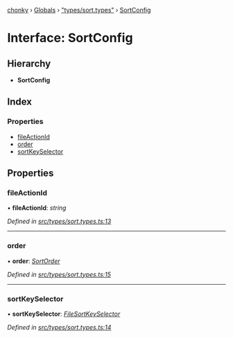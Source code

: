 [chonky](../README.md) › [Globals](../globals.md) › ["types/sort.types"](../modules/_types_sort_types_.md) › [SortConfig](_types_sort_types_.sortconfig.md)

# Interface: SortConfig

## Hierarchy

* **SortConfig**

## Index

### Properties

* [fileActionId](_types_sort_types_.sortconfig.md#fileactionid)
* [order](_types_sort_types_.sortconfig.md#order)
* [sortKeySelector](_types_sort_types_.sortconfig.md#sortkeyselector)

## Properties

###  fileActionId

• **fileActionId**: *string*

*Defined in [src/types/sort.types.ts:13](https://github.com/TimboKZ/Chonky/blob/5b9fbdf/src/types/sort.types.ts#L13)*

___

###  order

• **order**: *[SortOrder](../enums/_types_sort_types_.sortorder.md)*

*Defined in [src/types/sort.types.ts:15](https://github.com/TimboKZ/Chonky/blob/5b9fbdf/src/types/sort.types.ts#L15)*

___

###  sortKeySelector

• **sortKeySelector**: *[FileSortKeySelector](../modules/_types_sort_types_.md#filesortkeyselector)*

*Defined in [src/types/sort.types.ts:14](https://github.com/TimboKZ/Chonky/blob/5b9fbdf/src/types/sort.types.ts#L14)*
